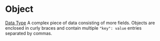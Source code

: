 # Object
[Data Type](../data_types.md)
A complex piece of data consisting of more fields. Objects are enclosed in curly braces and contain multiple `"key": value` entries separated by commas.
